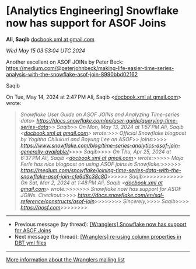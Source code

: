 


[Analytics Engineering] Snowflake now has support for ASOF Joins
================================================================


**Ali, Saqib**
[docbook.xml at gmail.com](mailto:wranglers%40analyticsengineering.net?Subject=Re%3A%20%5BWranglers%5D%20Snowflake%20now%20has%20support%20for%20ASOF%20Joins&In-Reply-To=%3CCABDm0O9ArD_YtPhCdut%2Bx%2BproVgjTBecoDXthYzN8bGZ-2rKJg%40mail.gmail.com%3E "[Wranglers] Snowflake now has support for ASOF Joins")   

*Wed May 15 03:53:04 UTC 2024*  

Another excellent on ASOF JOINs by Peter Beck:
<https://medium.com/@peterjohnbeck/making-life-easier-time-series-analysis-with-the-snowflake-asof-join-8990bbd02162>

Saqib



On Tue, May 14, 2024 at 2:47 PM Ali, Saqib <[docbook.xml at gmail.com](https://analyticsengineering.net/mailman/listinfo/wranglers)> wrote:

> *Snowflake User Guide on ASOF JOINs and Analyzing Time-series data*> *<https://docs.snowflake.com/en/user-guide/querying-time-series-data>*>> *Saqib*>> *On Mon, May 13, 2024 at 1:57 PM Ali, Saqib <[docbook.xml at gmail.com](https://analyticsengineering.net/mailman/listinfo/wranglers)> wrote:*>>> *Official Snowflake blogpost by Yogitha Chilukuri and Boyung Lee on ASOF*>> *joins:*>>>> *<https://www.snowflake.com/blog/time-series-analytics-asof-join-generally-available/>*>>>> *Saqib*>>>> *On Thu, Apr 25, 2024 at 6:37 PM Ali, Saqib <[docbook.xml at gmail.com](https://analyticsengineering.net/mailman/listinfo/wranglers)> wrote:*>>>>> *Maja Ferle has nice blogpost on using ASOF joins in Snowflake:*>>>>>> *<https://medium.com/snowflake/joining-time-series-data-with-the-snowflake-asof-join-cfe6d8c38c80>*>>>>>> *Saqib*>>>>>>>>>>>> *On Sat, Mar 2, 2024 at 1:48 PM Ali, Saqib <[docbook.xml at gmail.com](https://analyticsengineering.net/mailman/listinfo/wranglers)> wrote:*>>>>>>> *Snowflake now has support for ASOF JOINs. Checkout:*>>>> *<https://docs.snowflake.com/en/sql-reference/constructs/asof-join>*>>>>>>>> *Sincerely,*>>>> *Saqib*>>>> *<https://qosf.com>*>>>>>>>>  
  




---


* Previous message (by thread): [[Wranglers] Snowflake now has support for ASOF Joins](000068.html)
* Next message (by thread): [[Wranglers] re-using column properties in DBT yml files](000001.html)




---


[More information about the Wranglers
mailing list](https://analyticsengineering.net/mailman/listinfo/wranglers)  




